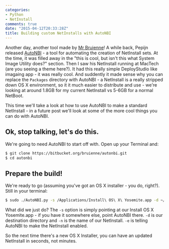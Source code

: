 ```yaml
---
categories:
- Python
- NetInstall
comments: true
date: "2015-04-12T20:33:28Z"
title: Building custom NetInstalls with AutoNBI
---
```


Another day, another tool made by [Mr Bruienne](http://enterprisemac.bruienne.com)! A while back, Pepijn released [AutoNBI](https://bitbucket.org/bruienne/autonbi) - a tool for automating the creation of NetInstall sets. At the time, it was filled away in the "this is cool, but isn't this what System Image Utility does?" section. Then I saw his NetInstall running at MacTech (are you seeing a theme here?). It had this really simple DeployStudio like imagaing app - it was really cool. And suddently it made sense why you can replace the ``Packages`` directory with AutoNBI - a NetInstall is a really stripped down OS X environment, so it it much easier to distribute and use - we're looking at around 1.8GB for my current NetInstall vs 5-6GB for a normal NetBoot.

This time we'll take a look at how to use AutoNBI to make a standard NetInstall - in a future post we'll look at some of the more cool things you can do with AutoNBI.

## Ok, stop talking, let's do this.

We're going to need AutoNBI to start off with. Open up your Terminal and:

``` bash
$ git clone https://bitbucket.org/bruienne/autonbi.git
$ cd autonbi
```

## Prepare the build!

We're ready to go (assuming you've got an OS X installer - you do, right?). Still in your terminal:

```bash
$ sudo ./AutoNBI.py -s /Applications/Install\ OS\ X\ Yosemite.app -d ~/Desktop -n MyNetInstall -e
```

What did we just do? The ``-s`` option is simply pointing at our Install OS X Yosemite.app - if you have it somewhere else, point AutoNBI there. ``-d`` is our destination directory and ``-n`` is the name of our NetInstall. ``-e`` is telling AutoNBI to make the NetInstall enabled.

So the next time there's a new OS X Installer, you can have an updated NetInstall in seconds, not minutes.

